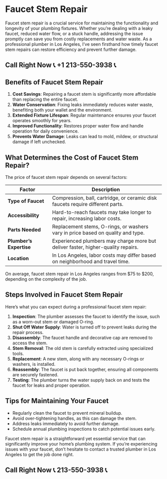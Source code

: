 # Faucet Stem Repair  

Faucet stem repair is a crucial service for maintaining the functionality and longevity of your plumbing fixtures. Whether you’re dealing with a leaky faucet, reduced water flow, or a stuck handle, addressing the issue promptly can save you from costly replacements and water waste. As a professional plumber in Los Angeles, I’ve seen firsthand how timely faucet stem repairs can restore efficiency and prevent further damage.  

## Call Right Now 📞 +1 213-550-3938 📞

## Benefits of Faucet Stem Repair  

1. **Cost Savings**: Repairing a faucet stem is significantly more affordable than replacing the entire faucet.  
2. **Water Conservation**: Fixing leaks immediately reduces water waste, benefiting both your wallet and the environment.  
3. **Extended Fixture Lifespan**: Regular maintenance ensures your faucet operates smoothly for years.  
4. **Improved Functionality**: Restores proper water flow and handle operation for daily convenience.  
5. **Prevents Water Damage**: Leaks can lead to mold, mildew, or structural damage if left unchecked.  

## What Determines the Cost of Faucet Stem Repair?  

The price of faucet stem repair depends on several factors:  

| **Factor**                  | **Description**                                                                 |  
|-----------------------------|---------------------------------------------------------------------------------|  
| **Type of Faucet**          | Compression, ball, cartridge, or ceramic disk faucets require different parts. |  
| **Accessibility**           | Hard-to-reach faucets may take longer to repair, increasing labor costs.         |  
| **Parts Needed**            | Replacement stems, O-rings, or washers vary in price based on quality and type.  |  
| **Plumber’s Expertise**      | Experienced plumbers may charge more but deliver faster, higher-quality repairs. |  
| **Location**                | In Los Angeles, labor costs may differ based on neighborhood and travel time.     |  

On average, faucet stem repair in Los Angeles ranges from $75 to $200, depending on the complexity of the job.  

## Steps Involved in Faucet Stem Repair  

Here’s what you can expect during a professional faucet stem repair:  

1. **Inspection**: The plumber assesses the faucet to identify the issue, such as a worn-out stem or damaged O-ring.  
2. **Shut Off Water Supply**: Water is turned off to prevent leaks during the repair process.  
3. **Disassembly**: The faucet handle and decorative cap are removed to access the stem.  
4. **Stem Removal**: The old stem is carefully extracted using specialized tools.  
5. **Replacement**: A new stem, along with any necessary O-rings or washers, is installed.  
6. **Reassembly**: The faucet is put back together, ensuring all components are securely fastened.  
7. **Testing**: The plumber turns the water supply back on and tests the faucet for leaks and proper operation.  

## Tips for Maintaining Your Faucet  

- Regularly clean the faucet to prevent mineral buildup.  
- Avoid over-tightening handles, as this can damage the stem.  
- Address leaks immediately to avoid further damage.  
- Schedule annual plumbing inspections to catch potential issues early.  

Faucet stem repair is a straightforward yet essential service that can significantly improve your home’s plumbing system. If you’re experiencing issues with your faucet, don’t hesitate to contact a trusted plumber in Los Angeles to get the job done right.
## Call Right Now 📞 213-550-3938 📞